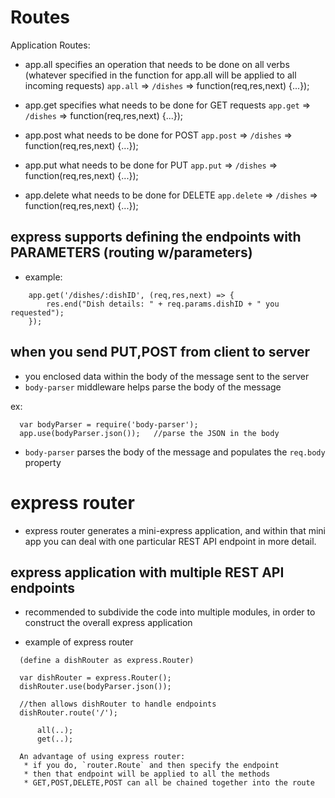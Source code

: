 # Routes

Application Routes:

- app.all specifies an operation that needs to be done on all verbs
  (whatever specified in the function for app.all will be applied to all incoming requests)
  `app.all` => `/dishes` => function(req,res,next) {...}); 

- app.get specifies what needs to be done for GET requests
  `app.get` => `/dishes` => function(req,res,next) {...});

- app.post what needs to be done for POST
  `app.post` => `/dishes` => function(req,res,next) {...});

- app.put what needs to be done for PUT
  `app.put` => `/dishes` => function(req,res,next) {...});

- app.delete what needs to be done for DELETE
  `app.delete` => `/dishes` => function(req,res,next) {...});


## express supports defining the endpoints with PARAMETERS (routing w/parameters)

- example:

```
    app.get('/dishes/:dishID', (req,res,next) => {
        res.end("Dish details: " + req.params.dishID + " you requested");
    });

```

## when you send PUT,POST from client to server

- you enclosed data within the body of the message sent to the server
- `body-parser` middleware helps parse the body of the message

ex:

```
  var bodyParser = require('body-parser');
  app.use(bodyParser.json());   //parse the JSON in the body
```

- `body-parser` parses the body of the message and populates the `req.body` property


# express router
- express router generates a mini-express application, and within that mini app you
  can deal with one particular REST API endpoint in more detail.

## express application with multiple REST API endpoints
- recommended to subdivide the code into multiple modules, in order to construct the
  overall express application


- example of express router 

```
  (define a dishRouter as express.Router)

  var dishRouter = express.Router();
  dishRouter.use(bodyParser.json());

  //then allows dishRouter to handle endpoints
  dishRouter.route('/');

      all(..);
      get(..);

  An advantage of using express router:
   * if you do, `router.Route` and then specify the endpoint
   * then that endpoint will be applied to all the methods
   * GET,POST,DELETE,POST can all be chained together into the route


```
